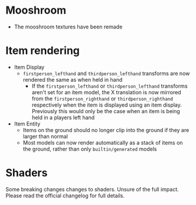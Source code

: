 # Mooshroom
- The mooshroom textures have been remade

# Item rendering
- Item Display
  - `firstperson_lefthand` and `thirdperson_lefthand` transforms are now rendered the same as when held in hand
    - If the `firstperson_lefthand` or `thirdperson_lefthand` transforms aren't set for an item model, the X translation is now mirrored from the `firstperson_righthand` or `thirdperson_righthand` respectively when the item is displayed using an item display. Previously this would only be the case when an item is being held in a players left hand
- Item Entity
  - Items on the ground should no longer clip into the ground if they are larger than normal
  - Most models can now render automatically as a stack of items on the ground, rather than only `builtin/generated` models

# Shaders
Some breaking changes changes to shaders. Unsure of the full impact. Please read the official changelog for full details.